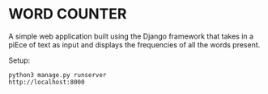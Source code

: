 # WORD COUNTER
A simple web application built using the Django framework that takes in a piEce of text as input and displays
the frequencies of all the words present.

Setup:
```
python3 manage.py runserver
http://localhost:8000
